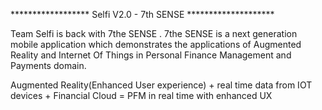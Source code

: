 ****************** Selfi V2.0 - 7th SENSE ********************

Team Selfi is back with 7the SENSE . 7the SENSE is a next generation mobile application  which demonstrates the applications of Augmented Reality and Internet Of Things in Personal Finance Management and Payments domain.


Augmented Reality(Enhanced User experience) + real time data from IOT devices + Financial Cloud = PFM in real time with enhanced UX
